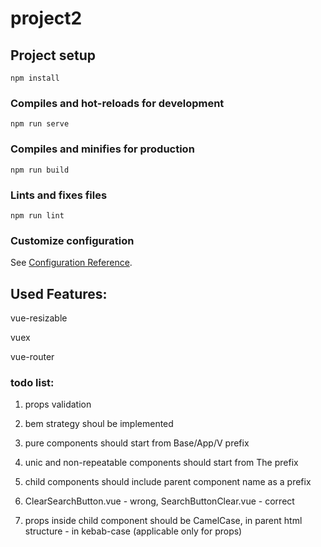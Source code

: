 # project2

## Project setup
```
npm install
```

### Compiles and hot-reloads for development
```
npm run serve
```

### Compiles and minifies for production
```
npm run build
```

### Lints and fixes files
```
npm run lint
```

### Customize configuration
See [Configuration Reference](https://cli.vuejs.org/config/).

## Used Features:

vue-resizable

vuex

vue-router


### todo list:

1. props validation

2. bem strategy shoul be implemented

3. pure components should start from Base/App/V prefix

4. unic and non-repeatable components should start from The prefix

5. child components should include parent component name as a prefix

6. ClearSearchButton.vue - wrong, SearchButtonClear.vue - correct

7. props inside child component should be CamelCase, in parent html structure - in kebab-case (applicable only for props)
